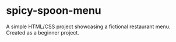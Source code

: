 # spicy-spoon-menu
A simple HTML/CSS project showcasing a fictional restaurant menu. Created as a beginner project. 
